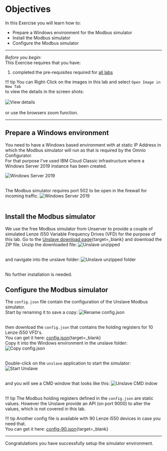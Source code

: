 # Objectives
In this Exercise you will learn how to:

* Prepare a Windows environment for the Modbus simulator
* Install the Modbus simulator
* Configure the Modbus simulator

---
*Before you begin:*  
This Exercise requires that you have:

1. completed the pre-requisites required for [all labs](../prereqs)
 

!!! tip 
    You can Right-Click on the images in this lab and select `Open Image in New Tab` </br>
    to view the details in the screen shots:</br></br>
    ![View details](/img/omnio_8.8/setup_00.png)</br></br>
    or use the browsers zoom function.


---
##  Prepare a Windows environment

You need to have a Windows based environment with at static IP Address in which the Modbus simulator will run as that is required by the Omnio Configurator.</br>
For that purpose I've used IBM Cloud Classic infrastructure where a Windows Server 2019 instance has been created.</br>

![Windows Server 2019](/img/omnio_8.8/setup_01.png)</br></br>

The Modbus simulator requires port 502 to be open in the firewall for incoming traffic.
![Windows Server 2019](/img/omnio_8.8/setup_02.png)</br></br>

##  Install the Modbus simulator

We use the free Modbus simulator from Unserver to provide a couple of simulated Lenze i550 Variable Frequency Drives (VFD) for the purpose of this lab.
Go to the [Unslave download page](https://unserver.xyz/docs/unslave/){target=_blank} and download the ZIP file.
Unzip the downloaded file:
![Unslave unzipped](/img/omnio_8.8/setup_03.png)</br></br>

and navigate into the unslave folder:
![Unslave unzipped folder](/img/omnio_8.8/setup_04.png)</br></br>

No further installation is needed.

##  Configure the Modbus simulator

The `config.json` file contain the configuration of the Unslave Modbus simulator.</br>
Start by renaming it to save a copy:
![Rename config.json](/img/omnio_8.8/setup_05.png)</br></br>

then download the `config.json` that contains the holding registers for 10 Lenze i550 VFD's.</br>
You can get it here: [config.json](/omnio_8.8/config/config.json){target=_blank}</br>
Copy it into the Windows environment in the unslave folder:
![Copy config.json](/img/omnio_8.8/setup_06.png)</br></br>

Double-click on the `unslave` application to start the simulator:
![Start Unslave](/img/omnio_8.8/setup_07.png)</br></br>

and you will see a CMD window that looks like this:
![Unslave CMD indow](/img/omnio_8.8/setup_08.png)</br></br>

!!! tip
    The Modbus holding registers defined in the `config.json` are static values. However the Unslave provide an API (on port 9000) to alter the values, which is not covered in this lab.

!!! tip
    Another config file is available with 90 Lenze i550 devices in case you need that.</br>
    You can get it here: [config-90.json](/omnio_8.8/config/config-90.json){target=_blank}</br>

---
Congratulations you have successfully setup the simulator environment.</br>
